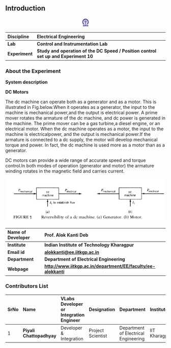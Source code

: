 ## Introduction

<div align="center">
<img src="experiment/images/iitkgp.png" width="10%">
</div>

<b>Discipline | <b> Electrical Engineering 
:--|:--|
<b> Lab | <b> **Control and Instrumentation Lab**
<b> Experiment|     <b> **Study and operation of the DC Speed / Position control set up and Experiment 10**


### About the Experiment 
**System description**

<b>DC Motors</b>

The dc machine can operate both as a generator and as a motor. This is illustrated in Fig.below.When it operates as a generator, the input to the machine is mechanical power,and the output is electrical power. A prime mover rotates the armature of the dc machine, and dc power is generated in the machine. The prime mover can be a gas turbine,a diesel engine, or an electrical motor. When the dc machine operates as a motor, the input to the machine is electricalpower, and the output is mechanical power.If the armature is connected to a dc supply, the motor will develop mechanical torque and power. In fact, the dc machine is used more as a motor than as a generator.

DC motors can provide a wide range of accurate speed and torque control.In both modes of operation (generator and motor) the armature winding rotates in the magnetic field and carries current.

<div align="center">
<img class="img-fluid"  src="experiment/images/gen_mot.png" alt="">                  
</div>

<b>Name of Developer | <b> **Prof. Alok Kanti Deb**
:--|:--|
<b> Institute | <b>  **Indian Institute of Technology Kharagpur**
<b> Email id|     <b>  **alokkanti@ee.iitkgp.ac.in**
<b> Department |  **Department of Electrical Engineering**
<b>Webpage| <b> http://www.iitkgp.ac.in/department/EE/faculty/ee-alokkanti

### Contributors List

SrNo | Name | VLabs Developer or Integration Engineer | Designation | Department| Institute
:--|:--|:--|:--|:--|:--|
1 | **Piyali Chattopadhyay** | Developer & Integration | Project Scientist | Department of Electrical Engineering | IIT Kharagpur | 
